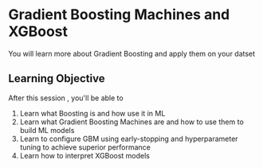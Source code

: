 # Gradient Boosting Machines and XGBoost
You will learn more about Gradient Boosting and apply them on your datset



## Learning Objective

After this session , you'll be able to
1. Learn what Boosting is and how use it in ML
2. Learn what Gradient Boosting Machines are and how to use them to build ML models
3. Learn to configure GBM using early-stopping and hyperparameter tuning to achieve superior performance
4. Learn how to interpret XGBoost models



